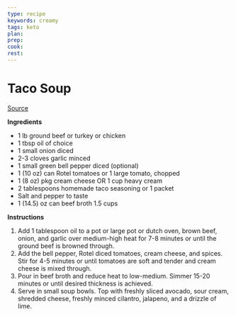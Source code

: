 ```yaml
---
type: recipe
keywords: creamy
tags: keto
plan:
prep:
cook:
rest:
---
```


# Taco Soup

[Source](https://gimmedelicious.com/creamy-taco-soup/)

**Ingredients**

- 1 lb ground beef or turkey or chicken
- 1 tbsp oil of choice
- 1 small onion diced
- 2-3 cloves garlic minced
- 1 small green bell pepper diced (optional)
- 1 (10 oz) can Rotel tomatoes or 1 large tomato, chopped
- 1 (8 oz) pkg cream cheese OR 1 cup heavy cream
- 2 tablespoons homemade taco seasoning or 1 packet
- Salt and pepper to taste
- 1 (14.5) oz can beef broth 1.5 cups

**Instructions**

1. Add 1 tablespoon oil to a pot or large pot or dutch oven, brown beef, onion, and garlic over medium-high heat for 7-8 minutes or until the ground beef is browned through.
1. Add the bell pepper, Rotel diced tomatoes, cream cheese, and spices. Stir for 4-5 minutes or until tomatoes are soft and tender and cream cheese is mixed through.
1. Pour in beef broth and reduce heat to low-medium. Simmer 15-20 minutes or until desired thickness is achieved.
1. Serve in small soup bowls. Top with freshly sliced avocado, sour cream, shredded cheese, freshly minced cilantro, jalapeno, and a drizzle of lime.
